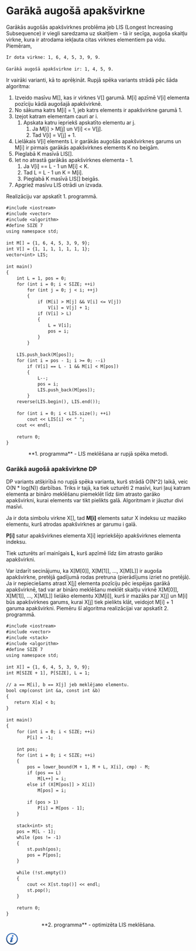 # Garākā augošā apakšvirkne

Garākās augošās apakšvirknes problēma jeb LIS (Longest Increasing Subsequence) ir viegli saredzama uz skaitļiem - tā ir secīga, augoša skaitļu virkne, kura ir atrodama iekļauta citas virknes elementiem pa vidu. Piemēram,

```
Ir dota virkne: 1, 6, 4, 5, 3, 9, 9.

Garākā augošā apakšvirkne ir: 1, 4, 5, 9.
```

Ir vairāki varianti, kā to aprēķināt. Rupjā spēka variants strādā pēc šāda algoritma:

1. Izveido masīvu M[], kas ir virknes V[] garumā. M[i] apzīmē V[i] elementa pozīciju kādā augošajā apakšvirknē. 
1. No sākuma katrs M[i] = 1, jeb katrs elements ir apakšvirkne garumā 1.
1. Izejot katram elementam cauri ar i.
    1. Apskata katru iepriekš apskatīto elementu ar j.
        1. Ja M[i] > M[j] un V[i] <= V[j].
        1. Tad V[i] = V[j] + 1.
1. Lielākais V[i] elements L ir garākās augošās apakšvirknes garums un M[i] ir pirmais garākās apakšvirknes elements K no beigām.
1. Pieglabā K masīvā LIS[].
1. Iet no atrastā garākās apakšvirknes elementa - 1.
    1. Ja V[i] == L - 1 un M[i] < K.
    1. Tad L = L - 1 un K = M[i].
    1. Pieglabā K masīvā LIS[] beigās.
1. Apgriež masīvu LIS otrādi un izvada.


Realizāciju var apskatīt 1. programmā.

```
#include <iostream>
#include <vector>
#include <algorithm>
#define SIZE 7
using namespace std;

int M[] = {1, 6, 4, 5, 3, 9, 9};
int V[] = {1, 1, 1, 1, 1, 1, 1};
vector<int> LIS;

int main()
{
    int L = 1, pos = 0;
    for (int i = 0; i < SIZE; ++i)
        for (int j = 0; j < i; ++j)
        {
            if (M[i] > M[j] && V[i] <= V[j])
                V[i] = V[j] + 1;
            if (V[i] > L)
            {
                L = V[i];
                pos = i;
            }
        }

    LIS.push_back(M[pos]);
    for (int i = pos - 1; i >= 0; --i)
        if (V[i] == L - 1 && M[i] < M[pos])
        {
            L--;
            pos = i;
            LIS.push_back(M[pos]);
        }
    reverse(LIS.begin(), LIS.end());

    for (int i = 0; i < LIS.size(); ++i)
        cout << LIS[i] << " ";
    cout << endl;

    return 0;
}
```

<center>
**1. programma** - LIS meklēšana ar rupjā spēka metodi.
</center>

### Garākā augošā apakšvirkne DP

DP variants atšķirībā no rupjā spēka varianta, kurš strādā O(N^2) laikā, veic O(N * log(N)) darbības. Triks ir tajā, ka tiek uzturēti 2 masīvi, kuri ļauj katram elementa ar bināro meklēšanu piemeklēt līdz šim atrasto garāko apakšvirkni, kurai elements var tikt pielikts galā. Algoritmam ir jāuztur divi masīvi.

Ja ir dota simbolu virkne X[], tad **M[i]** elements satur X indeksu uz mazāko elementu, kurš atrodas apakšvirknes ar garumu i galā.

**P[i]** satur apakšvirknes elementa X[i] iepriekšējo apakšvirknes elementa indeksu.

Tiek uzturēts arī mainīgais **L**, kurš apzīmē līdz šim atrasto garāko apakšvirkni.

Var izdarīt secinājumu, ka X[M[0]], X[M[1]], ..., X[M[L]] ir augoša apakšvirkne, pretējā gadījumā rodas pretruna (pierādījums izriet no pretējā). Ja ir nepieciešams atrast X[j] elementa pozīciju pēc iespējas garākā apakšvirknē, tad var ar bināro meklēšanu meklēt skaitļu virknē X[M[0]], X[M[1]], ..., X[M[L]] lielāko elementu X[M[i]], kurš ir mazāks par X[j] un M[i] būs apakšvirknes garums, kurai X[j] tiek pielikts klāt, veidojot M[i] + 1 garuma apakšvirkni. Piemēru šī algoritma realizācijai var apskatīt 2. programmā.

```
#include <iostream>
#include <vector>
#include <stack>
#include <algorithm>
#define SIZE 7
using namespace std;

int X[] = {1, 6, 4, 5, 3, 9, 9};
int M[SIZE + 1], P[SIZE], L = 1;

// a == M[i], b == X[j] jeb meklējamo elementu.
bool cmp(const int &a, const int &b)
{
   return X[a] < b;
}

int main()
{
    for (int i = 0; i < SIZE; ++i)
        P[i] = -1;

    int pos;
    for (int i = 0; i < SIZE; ++i)
    {
        pos = lower_bound(M + 1, M + L, X[i], cmp) - M;
        if (pos == L)
            M[L++] = i;
        else if (X[M[pos]] > X[i])
            M[pos] = i;

        if (pos > 1)
            P[i] = M[pos - 1];
    }

    stack<int> st;
    pos = M[L - 1];
    while (pos != -1)
    {
        st.push(pos);
        pos = P[pos];
    }

    while (!st.empty())
    {
        cout << X[st.top()] << endl;
        st.pop();
    }

    return 0;
}
```

<center>
**2. programma** - optimizēta LIS meklēšana.
</center>

<a href="http://en.wikipedia.org/wiki/Longest_increasing_subsequence" target="_blank">![Vairāk informācija](/media/theory/information.png)</a>